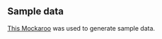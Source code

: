 ## Sample data

[This Mockaroo](https://www.mockaroo.com/54a7ec90) was used to generate sample
data.
